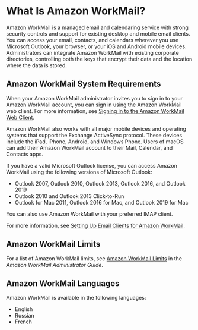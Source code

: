 # What Is Amazon WorkMail?<a name="what_is"></a>

Amazon WorkMail is a managed email and calendaring service with strong security controls and support for existing desktop and mobile email clients\. You can access your email, contacts, and calendars wherever you use Microsoft Outlook, your browser, or your iOS and Android mobile devices\. Administrators can integrate Amazon WorkMail with existing corporate directories, controlling both the keys that encrypt their data and the location where the data is stored\.

## Amazon WorkMail System Requirements<a name="workmail_reqs"></a>

When your Amazon WorkMail administrator invites you to sign in to your Amazon WorkMail account, you can sign in using the Amazon WorkMail web client\. For more information, see [Signing in to the Amazon WorkMail Web Client](web-client.md)\.

Amazon WorkMail also works with all major mobile devices and operating systems that support the Exchange ActiveSync protocol\. These devices include the iPad, iPhone, Android, and Windows Phone\. Users of macOS can add their Amazon WorkMail account to their Mail, Calendar, and Contacts apps\.

If you have a valid Microsoft Outlook license, you can access Amazon WorkMail using the following versions of Microsoft Outlook:
+ Outlook 2007, Outlook 2010, Outlook 2013, Outlook 2016, and Outlook 2019
+ Outlook 2010 and Outlook 2013 Click\-to\-Run
+ Outlook for Mac 2011, Outlook 2016 for Mac, and Outlook 2019 for Mac

You can also use Amazon WorkMail with your preferred IMAP client\.

For more information, see [Setting Up Email Clients for Amazon WorkMail](clients.md)\.

## Amazon WorkMail Limits<a name="workmail_limits"></a>

For a list of Amazon WorkMail limits, see [Amazon WorkMail Limits](https://docs.aws.amazon.com/workmail/latest/adminguide/workmail_limits.html) in the *Amazon WorkMail Administrator Guide*\.

## Amazon WorkMail Languages<a name="workmail_languages"></a>

Amazon WorkMail is available in the following languages:
+ English
+ Russian
+ French